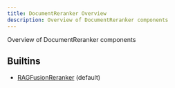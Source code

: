 ```yaml
---
title: DocumentReranker Overview
description: Overview of DocumentReranker components
---
```

Overview of DocumentReranker components
## Builtins
* [RAGFusionReranker](/docs/components/documentreranker/ragfusionreranker/) (default)